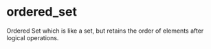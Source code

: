 # ordered_set
 Ordered Set which is like a set, but retains the order of elements after logical operations.
